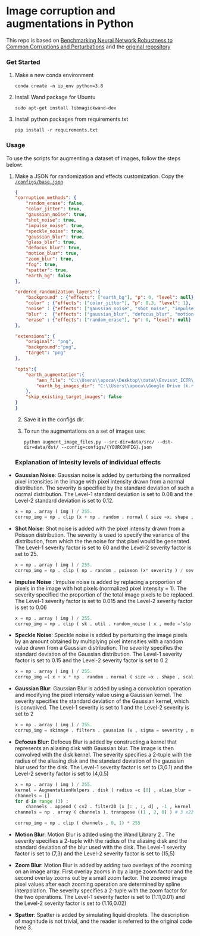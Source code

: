 # Image corruption and augmentations in Python

This repo is based on [Benchmarking Neural Network Robustness to Common Corruptions and Perturbations](https://arxiv.org/abs/1903.12261) and the [original repository](https://github.com/hendrycks/robustness)
### Get Started
1. Make a new conda environment 
    ```shell
    conda create -n ip_env python=3.8
    ```

2. Install Wand package for Ubuntu
    ```shell
    sudo apt-get install libmagickwand-dev
    ```

3. Install python packages from requirements.txt
    ```shell
    pip install -r requirements.txt
    ```

### Usage

To use the scripts for augmenting a dataset of images, follow the steps below:

1. Make a JSON for randomization and effects customization. Copy the [`/configs/base.json`](/configs/base.json)
    ```json
    {
    "corruption_methods": {
        "random_erase": false,
        "color_jitter": true,
        "gaussian_noise": true,
        "shot_noise": true,
        "impulse_noise": true,
        "speckle_noise": true,
        "gaussian_blur": true,
        "glass_blur": true,
        "defocus_blur": true,
        "motion_blur": true,
        "zoom_blur": true,
        "fog": true,
        "spatter": true,
        "earth_bg": false
    },

    "ordered_randomization_layers":{
        "background" : {"effects": ["earth_bg"], "p": 0, "level": null},
        "color" : {"effects": ["color_jitter"], "p": 0.3, "level": 1},
        "noise" : {"effects": ["gaussian_noise", "shot_noise", "impulse_noise", "speckle_noise"], "p": 0.4, "level": 1},
        "blur" :  {"effects": ["gaussian_blur", "defocus_blur", "motion_blur", "zoom_blur", "spatter"], "p": 0.3, "level": 1},
        "erase" : {"effects": ["random_erase"], "p": 0, "level": null}
    },
    
    "extensions": {
        "original": "png",
        "background":"png",
        "target": "png"
    },

    "opts":{
        "earth_augmentation":{
            "ann_file": "C:\\Users\\apoca\\Desktop\\data\\Envisat_ICTR\\json_data\\bbox\\train_bbox.json",
            "earth_bg_images_dir": "C:\\Users\\apoca\\Google Drive (k.r.barad@student.tudelft.nl)\\Envisat\\data\\Himawari-8\\01_June_2020_0000_1300"
        },
        "skip_existing_target_images": false 
    }
    }
    ```

    2. Save it in the configs dir. 

    3. To run the augmentations on a set of images use:
        ```shell 
        python augment_image_files.py --src-dir=data/src/ --dst-dir=data/dst/ --config=configs/{YOURCONFIG}.json  
        ```


    ### Explanation of Intesity levels of individual effects
- **Gaussian Noise**:  Gaussian noise is added by perturbing the normalized pixel intensities in the image with pixel intensity drawn from a normal distribution. The severity is specified by the standard deviation of such a normal distribution. The Level-1 standard deviation is set to 0.08 and the Level-2 standard deviation is set to 0.12. 
    ```python
    x = np . array ( img ) / 255.
    corrup_img = np . clip (x + np . random . normal ( size =x. shape , scale = severity ) , 0,1) * 255
    ```

- **Shot Noise**: Shot noise is added with the pixel intensity drawn from a Poisson distribution. The severity is used to specify the variance of the distribution, from which the the noise for that pixel would be generated. The Level-1 severity factor is set to 60 and the Level-2 severity factor is set to 25.
    ```python
    x = np . array ( img ) / 255.
    corrup_img = np . clip ( np . random . poisson (x* severity ) / severity , 0, 1) *255
    ```

- **Impulse Noise** : Impulse noise is added by replacing a proportion of pixels in the image with hot pixels (normalized pixel intensity = 1). The severity specified the proportion of the total image pixels to be replaced. The Level-1 severity factor is set to 0.015 and the Level-2 severity factor is set to 0.06
    ```python 
    x = np . array ( img ) / 255.
    corrup_img = np . clip ( sk . util . random_noise ( x , mode =’s&p ’, amount = c) ,0 , 1) *255
    ```

- **Speckle Noise**: Speckle noise is added by perturbing the image pixels by an amount obtained by multiplying pixel intensities with a random value drawn from a Gaussian distribution. The severity specifies
the standard deviation of the Gaussian distribution. The Level-1 severity factor is set to 0.15 and the Level-2 severity factor is set to 0.2
    ```python
    x = np . array ( img ) / 255.
    corrup_img =( x + x * np . random . normal ( size =x . shape , scale = severity ) , 0, 1) *255
    ```

- **Gaussian Blur**: Gaussian Blur is added by using a convolution operation and modifying the pixel intensity value using a Gaussian kernel. The severity specifies the standard deviation of the Gaussian kernel, which is convolved. The Level-1 severity is set to 1 and the Level-2 severity is set to 2
    ```python
    x = np . array ( img ) / 255.
    corrup_img = skimage . filters . gaussian (x , sigma = severity , multichannel = True ) ,0, 1) * 255
    ```

- **Defocus Blur**: Defocus Blur is added by constructing a kernel that represents an aliasing disk with Gaussian blur. The image is then convolved with the disk kernel. The severity specifies a 2-tuple with the radius of the aliasing disk and the standard deviation of the gaussian blur used for the disk. The Level-1 severity factor is set to (3,0.1) and the Level-2 severity factor is set to (4,0.5)
    ```python
    x = np . array ( img ) / 255.
    kernel = AugmentationHelpers . disk ( radius =c [0] , alias_blur = c [1])
    channels = []
    for d in range (3) :
        channels . append ( cv2 . filter2D (x [: , :, d] , -1 , kernel ))
    channels = np . array ( channels ). transpose ((1 , 2, 0) ) # 3 x224x224 -> 224 x224x3

    corrup_img = np . clip ( channels , 0, 1) * 255
    ```

- **Motion Blur**: Motion Blur is added using the Wand Library 2 . The severity specifies a 2-tuple with the radius of the aliasing disk and the standard deviation of the blur used with the disk. The Level-1 severity factor is set to (7,3) and the Level-2 severity factor is set to (15,5) 

- **Zoom Blur**: Motion Blur is added by adding two overlays of the zooming on an image array. First overlay zooms in by a large zoom factor and the second overlay zooms out by a small zoom factor. The zoomed image pixel values after each zooming operation are determined by spline interpolation. The severity specifies a 2-tuple with the zoom factor for the two operations. The Level-1 severity factor is set to (1.11,0.01) and the Level-2 severity factor is set to (1.16,0.02)

- **Spatter**: Spatter is added by simulating liquid droplets. The description of magnitude is not trivial, and the reader is referred to the original code here 3.
